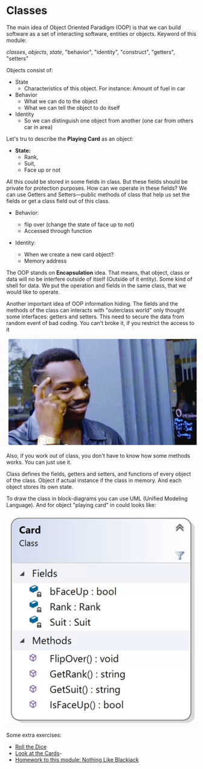 # Classes

The main idea of Object Oriented Paradigm (OOP) is that we can build software as a set of interacting software, entities or objects.
Keyword of this module:

*classes*, *objects*, *state*, "behavior", "identity", "construct", "getters", "setters"

Objects consist of:
- State
  - Characteristics of this object. For instance: Amount of fuel in car
- Behavior
  - What we can do to the object
  - What we can tell the object to do itself
- Identity
  - So we can distinguish one object from another (one car from others car in area)

Let's tru to describe the **Playing Card** as an object:
- **State:**
  - Rank, 
  - Suit, 
  - Face up or not

All this could be stored in some fields in class. But these fields should be private for protection purposes. How can we operate in these fields? We can use Getters and Setters—public methods of class that help us set the fields or get a class field out of this class. 

- Behavior:
  - flip over (change the state of face up to not)
  - Accessed through function

- Identity:
  - When we create a new card object?
  - Memory address 

The OOP stands on **Encapsulation** idea. That means, that object, class or data will no be interfere outside of itself (Outside of it entity). Some kind of shell for data. We put the operation and fields in the same class, that we would like to operate.

Another important idea of OOP information hiding. The fields and the methods of the class can interacts with "outerclass world" only thought some interfaces: getters and setters. This need to secure the data from random event of bad coding. You can't broke it, if you restrict the access to it

![alt text](Figura-7-Meme-Roll-Safe-Think-About-it-Fuente-Facebook.png)

Also, if you work out of class, you don't have to know how some methods works. You can just use it.

Class defines the fields, getters and setters, and functions of every object of the class.
Object if actual instance if the class in memory. And each object stores its own state.

To draw the class in block-diagrams you can use UML (Unified Modeling Language). And for object "playing card" in could looks like:

![alt text](image.png)

Some extra exercises:
- [Roll the Dice](/Course_1_Introduction/Module_3/1_Roll_the_Dice/Roll_the_Dice.md)
- [Look at the Cards](/Course_1_Introduction/Module_3/2_Look_at_the_Card/Look_at_the_Card.md)-
- [Homework to this module: Nothing Like Blackjack](/Course_1_Introduction/Module_3/3_Nothing_Like_Blackjack/Nothing_Like_Blackjack.md)